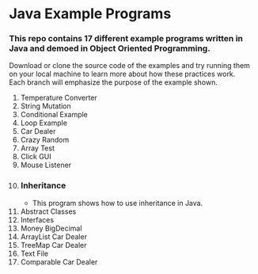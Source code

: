 # Java Example Programs

### This repo contains 17 different example programs written in Java and demoed in Object Oriented Programming.

Download or clone the source code of the examples and try running them on your local machine to learn more about how these practices work. <br/>
Each branch will emphasize the purpose of the example shown.

1. Temperature Converter
2. String Mutation
4. Conditional Example
5. Loop Example
7. Car Dealer
9. Crazy Random
11. Array Test
13. Click GUI
15. Mouse Listener
17. ### Inheritance
    - This program shows how to use inheritance in Java.
19. Abstract Classes
20. Interfaces
21. Money BigDecimal
22. ArrayList Car Dealer
23. TreeMap Car Dealer
24. Text File
25. Comparable Car Dealer
